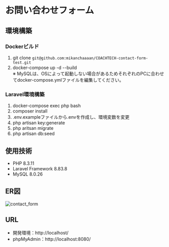 # お問い合わせフォーム
## 環境構築
### Dockerビルド
1. git clone ```git@github.com:mikanchaaaan/COACHTECH-contact-form-test.git```
2. docker-compose up -d --build <br>
※ MySQLは、OSによって起動しない場合があるためそれぞれのPCに合わせてdocker-compose.ymlファイルを編集してください。

### Laravel環境構築
1. docker-compose exec php bash
2. composer install
3. .env.exampleファイルから.envを作成し、環境変数を変更
4. php artisan key:generate
5. php aritsan migrate
6. php artisan db:seed

## 使用技術
* PHP 8.3.11
* Laravel Framework 8.83.8
* MySQL 8.0.26

## ER図
![contact_form](https://github.com/user-attachments/assets/a6a262e1-36f8-4d9f-884b-ffd979e0b085)

## URL
* 開発環境：http://localhost/
* phpMyAdmin：http://localhost:8080/
